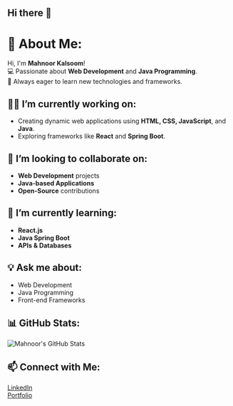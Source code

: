 ## Hi there 👋
# 💫 About Me:
Hi, I'm **Mahnoor Kalsoom**!  
💻 Passionate about **Web Development** and **Java Programming**.  
🚀 Always eager to learn new technologies and frameworks.  

## 👩‍💻 I’m currently working on:
- Creating dynamic web applications using **HTML, CSS, JavaScript**, and **Java**.  
- Exploring frameworks like **React** and **Spring Boot**.

## 🤝 I’m looking to collaborate on:
- **Web Development** projects  
- **Java-based Applications**  
- **Open-Source** contributions

## 🌱 I’m currently learning:
- **React.js**  
- **Java Spring Boot**  
- **APIs & Databases**

## 💡 Ask me about:
- Web Development  
- Java Programming  
- Front-end Frameworks

## 📊 GitHub Stats:
![Mahnoor's GitHub Stats](https://github-readme-stats.vercel.app/api?username=Mahnoor-Kalsoom&show_icons=true&theme=radical)

## 📫 Connect with Me:
[LinkedIn](https://linkedin.com/in/your-friend-profile)  
[Portfolio](https://your-portfolio-link.com)
